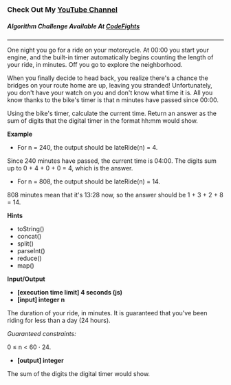 ### Check Out My [YouTube Channel](https://www.YouTube.com/CodingTutorials360)

##### Algorithm Challenge Available At [CodeFights](https://codefights.com/arcade/code-arcade/intro-gates/SZB5XypsMokGusDhX)

---

One night you go for a ride on your motorcycle. At 00:00 you start your engine, and the built-in timer automatically begins counting the length of your ride, in minutes. Off you go to explore the neighborhood.

When you finally decide to head back, you realize there's a chance the bridges on your route home are up, leaving you stranded! Unfortunately, you don't have your watch on you and don't know what time it is. All you know thanks to the bike's timer is that n minutes have passed since 00:00.

Using the bike's timer, calculate the current time. Return an answer as the sum of digits that the digital timer in the format hh:mm would show.

**Example**

- For n = 240, the output should be
  lateRide(n) = 4.

Since 240 minutes have passed, the current time is 04:00. The digits sum up to 0 + 4 + 0 + 0 = 4, which is the answer.

- For n = 808, the output should be
  lateRide(n) = 14.

808 minutes mean that it's 13:28 now, so the answer should be 1 + 3 + 2 + 8 = 14.

**Hints**

- toString()
- concat()
- split()
- parseInt()
- reduce()
- map()

**Input/Output**

- **[execution time limit] 4 seconds (js)**
- **[input] integer n**

The duration of your ride, in minutes. It is guaranteed that you've been riding for less than a day (24 hours).

_Guaranteed constraints:_

0 ≤ n < 60 · 24.

- **[output] integer**

The sum of the digits the digital timer would show.
